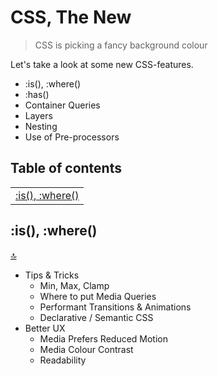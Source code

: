 # CSS, The New

> CSS is picking a fancy background colour

Let's take a look at some new CSS-features.

- :is(), :where()
- :has()
- Container Queries
- Layers
- Nesting
- Use of Pre-processors

## Table of contents
| |
| --- |
| [:is(), :where()](#is-where) |

## :is(), :where()

[🔝](#table-of-contents)

- Tips & Tricks
	- Min, Max, Clamp
	- Where to put Media Queries
	- Performant Transitions & Animations
	- Declarative / Semantic CSS
- Better UX
	- Media Prefers Reduced Motion
	- Media Colour Contrast
	- Readability